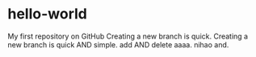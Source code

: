 # hello-world
My first repository on GitHub
Creating a new branch is quick.
Creating a new branch is quick AND simple.
add AND delete  aaaa.
nihao and.
